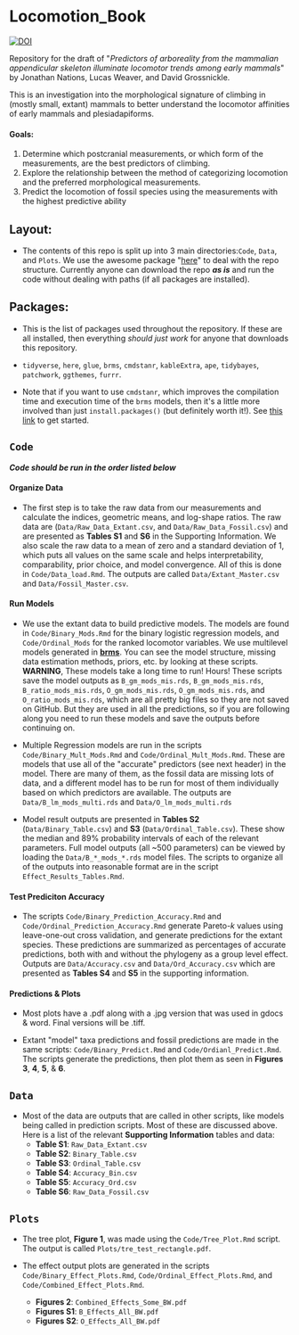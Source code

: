 # Locomotion_Book



[![DOI](https://zenodo.org/badge/249482943.svg)](https://zenodo.org/doi/10.5281/zenodo.10144437)



Repository for the draft of "*Predictors of arboreality from the mammalian appendicular skeleton illuminate locomotor trends among early mammals*" by Jonathan Nations, Lucas Weaver, and David Grossnickle.

This is an investigation into the morphological signature of climbing in (mostly small, extant) mammals to better understand the locomotor affinities of early mammals and plesiadapiforms.

#### Goals:

1)  Determine which postcranial measurements, or which form of the measurements, are the best predictors of climbing.
2)  Explore the relationship between the method of categorizing locomotion and the preferred morphological measurements.
3)  Predict the locomotion of fossil species using the measurements with the highest predictive ability

## Layout:

-   The contents of this repo is split up into 3 main directories:`Code`, `Data`, and `Plots`. We use the awesome package "[here](https://here.r-lib.org/)" to deal with the repo structure. Currently anyone can download the repo ***as is*** and run the code without dealing with paths (if all packages are installed).

## Packages:

-   This is the list of packages used throughout the repository. If these are all installed, then everything *should just work* for anyone that downloads this repository.

-   `tidyverse`, `here`, `glue`, `brms`, `cmdstanr`, `kableExtra`, `ape`, `tidybayes`, `patchwork`, `ggthemes`, `furrr`.

-   Note that if you want to use `cmdstanr`, which improves the compilation time and execution time of the `brms` models, then it's a little more involved than just `install.packages()` (but definitely worth it!). See [this link](https://mc-stan.org/cmdstanr/articles/cmdstanr.html) to get started.

<!--  - If you want to plot the tree (Figure 1), you need these packages: `ggtree`, `ggtreeExtra`, `tidytree`, `treeio`. If you don't want to plot it, then don't bother. -->  



## **`Code`**

***Code should be run in the order listed below***

#### 

#### Organize Data

-   The first step is to take the raw data from our measurements and calculate the indices, geometric means, and log-shape ratios. The raw data are (`Data/Raw_Data_Extant.csv`, and `Data/Raw_Data_Fossil.csv`) and are presented as **Tables S1** and **S6** in the Supporting Information. We also scale the raw data to a mean of zero and a standard deviation of 1, which puts all values on the same scale and helps interpretability, comparability, prior choice, and model convergence. All of this is done in `Code/Data_load.Rmd`. The outputs are called `Data/Extant_Master.csv` and `Data/Fossil_Master.csv`.

#### Run Models

-   We use the extant data to build predictive models. The models are found in `Code/Binary_Mods.Rmd` for the binary logistic regression models, and `Code/Ordinal_Mods` for the ranked locomotor variables. We use multilevel models generated in [**brms**](https://github.com/paul-buerkner/brms). You can see the model structure, missing data estimation methods, priors, etc. by looking at these scripts. **WARNING**, These models take a long time to run! Hours! These scripts save the model outputs as `B_gm_mods_mis.rds`, `B_gm_mods_mis.rds`, `B_ratio_mods_mis.rds`, `O_gm_mods_mis.rds`, `O_gm_mods_mis.rds`, and `O_ratio_mods_mis.rds`, which are all pretty big files so they are not saved on GitHub. But they are used in all the predictions, so if you are following along you need to run these models and save the outputs before continuing on.

-   Multiple Regression models are run in the scripts `Code/Binary_Mult_Mods.Rmd` and `Code/Ordinal_Mult_Mods.Rmd`. These are models that use all of the "accurate" predictors (see next header) in the model. There are many of them, as the fossil data are missing lots of data, and a different model has to be run for most of them individually based on which predictors are available. The outputs are `Data/B_lm_mods_multi.rds` and `Data/O_lm_mods_multi.rds`

-   Model result outputs are presented in **Tables S2** (`Data/Binary_Table.csv`) and **S3** (`Data/Ordinal_Table.csv`). These show the median and 89% probability intervals of each of the relevant parameters. Full model outputs (all \~500 parameters) can be viewed by loading the `Data/B_*_mods_*.rds` model files. The scripts to organize all of the outputs into reasonable format are in the script `Effect_Results_Tables.Rmd`.

#### Test Prediciton Accuracy

-   The scripts `Code/Binary_Prediction_Accuracy.Rmd` and `Code/Ordinal_Prediction_Accuracy.Rmd` generate Pareto-$k$ values using leave-one-out cross validation, and generate predictions for the extant species. These predictions are summarized as percentages of accurate predictions, both with and without the phylogeny as a group level effect. Outputs are `Data/Accuracy.csv` and `Data/Ord_Accuracy.csv` which are presented as **Tables S4** and **S5** in the supporting information.

#### Predictions & Plots

-   Most plots have a .pdf along with a .jpg version that was used in gdocs & word. Final versions will be .tiff.

-   Extant "model" taxa predictions and fossil predictions are made in the same scripts: `Code/Binary_Predict.Rmd` and `Code/Ordianl_Predict.Rmd`. The scripts generate the predictions, then plot them as seen in **Figures 3**, **4**, **5**, & **6**.

## **`Data`**

-   Most of the data are outputs that are called in other scripts, like models being called in prediction scripts. Most of these are discussed above. Here is a list of the relevant **Supporting Information** tables and data:
    -   **Table S1**: `Raw_Data_Extant.csv`
    -   **Table S2**: `Binary_Table.csv`
    -   **Table S3**: `Ordinal_Table.csv`
    -   **Table S4**: `Accuracy_Bin.csv`
    -   **Table S5**: `Accuracy_Ord.csv`
    -   **Table S6**: `Raw_Data_Fossil.csv`

## **`Plots`**

-   The tree plot, **Figure 1**, was made using the `Code/Tree_Plot.Rmd` script. The output is called `Plots/tre_test_rectangle.pdf`.

-   The effect output plots are generated in the scripts `Code/Binary_Effect_Plots.Rmd`, `Code/Ordinal_Effect_Plots.Rmd`, and `Code/Combined_Effect_Plots.Rmd`.

    -   **Figures 2**: `Combined_Effects_Some_BW.pdf`
    -   **Figures S1**: `B_Effects_All_BW.pdf`
    -   **Figures S2**: `O_Effects_All_BW.pdf`
